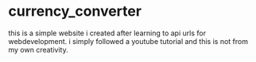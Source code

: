 # currency_converter
 this is a simple website i created after learning to api urls for webdevelopment.
 i  simply followed a youtube tutorial and this is not from my own creativity.
